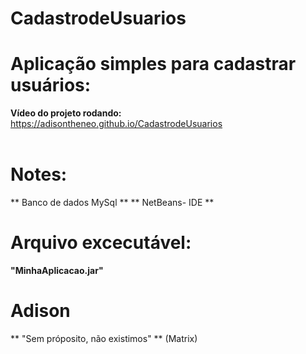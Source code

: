 # CadastrodeUsuarios
# Aplicação simples para cadastrar usuários:
**Vídeo do  projeto rodando:** https://adisontheneo.github.io/CadastrodeUsuarios                                                    


# Notes:
** Banco de dados MySql **
** NetBeans- IDE **

# Arquivo excecutável:
 **"MinhaAplicacao.jar"** 



# Adison
** "Sem próposito, não existimos" **
(Matrix)
